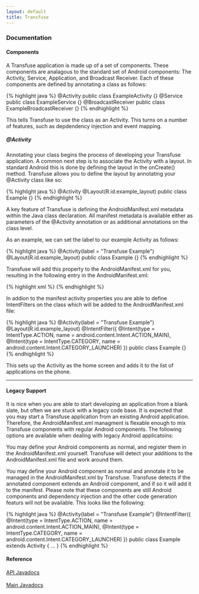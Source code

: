 ```yaml
---
layout: default
title: Transfuse
---
```


### Documentation

#### Components

A Transfuse application is made up of a set of components.  These components are analagous to the standard set of Android components:  The Activity, Service, Application, and Broadcast Receiver.  Each of these components are defined by annotating a class as follows:

{% highlight java %}
@Activity
public class ExampleActivity {}
@Service
public class ExampleService {}
@BroadcastReceiver
public class ExampleBroadcastReceiver {}
{% endhighlight %} 

This tells Transfuse to use the class as an Activity.  This turns on a number of features, such as depdendency injection and event mapping.

##### @Activity

Annotating your class begins the process of developing your Transfuse application.  A common next step is to associate the Activity with a layout.  In standard Android this is done by defining the layout in the onCreate() method.  Transfuse allows you to define the layout by annotating your @Activity class like so:

{% highlight java %}
@Activity
@Layout(R.id.example_layout)
public class Example {}
{% endhighlight %}

A key feature of Transfuse is defining the AndroidManifest.xml metadata within the Java class declaration.  All manifest metadata is available either as parameters of the @Activity annotation or as additional annotations on the class level.

As an example, we can set the label to our example Activity as follows:

{% highlight java %}
@Activity(label = "Transfuse Example")
@Layout(R.id.example_layout)
public class Example {}
{% endhighlight %}

Transfuse will add this property to the AndroidManifest.xml for you, resulting in the following entry in the AndroidManifest.xml:

{% highlight xml %}
<activity t:tag="+,l,n" android:label="Transfuse Example" android:name=".ExampleActivity">
</activity>
{% endhighlight %}

In addion to the manifest activity properties you are able to define IntentFilters on the class which will be added to the AndroidManifest.xml file:

{% highlight java %}
@Activity(label = "Transfuse Example")
@Layout(R.id.example_layout)
@IntentFilter({
        @Intent(type = IntentType.ACTION, name = android.content.Intent.ACTION_MAIN),
        @Intent(type = IntentType.CATEGORY, name = android.content.Intent.CATEGORY_LAUNCHER)
})
public class Example {}
{% endhighlight %}

This sets up the Activity as the home screen and adds it to the list of applications on the phone. 

<hr/>

#### Legacy Support

It is nice when you are able to start developing an application from a blank slate, but often we are stuck with a legacy code base.  It is expected that you may start a Transfuse application from an existing Android application.  Therefore, the AndroidManifest.xml managment is flexable enough to mix Transfuse components with regular Android components.  The following options are available when dealing with legacy Android applicatoins:

You may define your Android components as normal, and register them in the AndroidManifest.xml yourself.  Transfuse will detect your additions to the AndroidManifest.xml file and work around them.

You may define your Android component as normal and annotate it to be managed in the AndroidManifest.xml by Transfuse.  Transfuse detects if the annotated component extends an Android component, and if so it will add it to the manifest.  Please note that these components are still Android components and dependency injection and the other code generation featurs will not be available.  This looks like the following:

{% highlight java %}
@Activity(label = "Transfuse Example")
@IntentFilter({
        @Intent(type = IntentType.ACTION, name = android.content.Intent.ACTION_MAIN),
        @Intent(type = IntentType.CATEGORY, name = android.content.Intent.CATEGORY_LAUNCHER)
})
public class Example extends Activity {
    ...
}
{% endhighlight %}


#### Reference
<a href="javadocs/api/index.html">API Javadocs</a>
<br/><br/>
<a href="javadocs/main/index.html">Main Javadocs</a>

